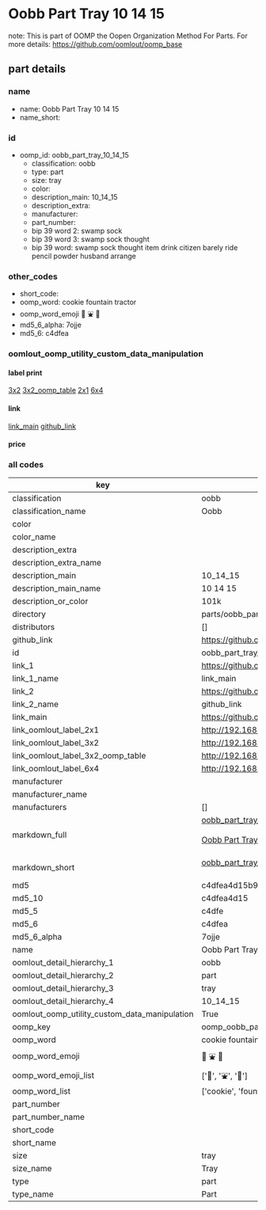 # Oobb Part Tray 10 14 15  

note: This is part of OOMP the Oopen Organization Method For Parts. For more details: https://github.com/oomlout/oomp_base

##  part details





### name
* name: Oobb Part Tray 10 14 15
* name_short: 
### id
* oomp_id: oobb_part_tray_10_14_15
  * classification: oobb
  * type: part
  * size: tray
  * color: 
  * description_main: 10_14_15
  * description_extra: 
  * manufacturer: 
  * part_number: 
  * bip 39 word 2: swamp sock
  * bip 39 word 3: swamp sock thought
  * bip 39 word: swamp sock thought item drink citizen barely ride pencil powder husband arrange

### other_codes
* short_code: 
* oomp_word: cookie fountain tractor
* oomp_word_emoji :cookie: :fountain: :tractor:
* md5_6_alpha: 7ojje
* md5_6: c4dfea






### oomlout_oomp_utility_custom_data_manipulation
#### label print
[3x2](http://192.168.1.245:1112/?label=oomp%207ojje)
[3x2_oomp_table](http://192.168.1.107:1112/?label=oomp%207ojje)
[2x1](http://192.168.1.242:1112/?label=oomp%207ojje)
[6x4](http://192.168.1.55:1112/?label=oomp%207ojje)    

#### link

[link_main](https://github.com/oomlout/oomlout_oomp_current_version_messy/tree/main/parts/oobb_part_tray_10_14_15) [github_link](https://github.com/oomlout/oomlout_oomp_part_src/tree/main/parts/oobb_part_tray_10_14_15)                             

#### price







### all codes 
| key | value |  
| --- | --- |  
| classification | oobb |  
| classification_name | Oobb |  
| color |  |  
| color_name |  |  
| description_extra |  |  
| description_extra_name |  |  
| description_main | 10_14_15 |  
| description_main_name | 10 14 15 |  
| description_or_color | 101k |  
| directory | parts/oobb_part_tray_10_14_15 |  
| distributors | [] |  
| github_link | https://github.com/oomlout/oomlout_oomp_part_src/tree/main/parts/oobb_part_tray_10_14_15 |  
| id | oobb_part_tray_10_14_15 |  
| link_1 | https://github.com/oomlout/oomlout_oomp_current_version_messy/tree/main/parts/oobb_part_tray_10_14_15 |  
| link_1_name | link_main |  
| link_2 | https://github.com/oomlout/oomlout_oomp_part_src/tree/main/parts/oobb_part_tray_10_14_15 |  
| link_2_name | github_link |  
| link_main | https://github.com/oomlout/oomlout_oomp_current_version_messy/tree/main/parts/oobb_part_tray_10_14_15 |  
| link_oomlout_label_2x1 | http://192.168.1.242:1112/?label=oomp%207ojje |  
| link_oomlout_label_3x2 | http://192.168.1.245:1112/?label=oomp%207ojje |  
| link_oomlout_label_3x2_oomp_table | http://192.168.1.107:1112/?label=oomp%207ojje |  
| link_oomlout_label_6x4 | http://192.168.1.55:1112/?label=oomp%207ojje |  
| manufacturer |  |  
| manufacturer_name |  |  
| manufacturers | [] |  
| markdown_full | [oobb_part_tray_10_14_15](https://github.com/oomlout/oomlout_oomp_current_version_messy/tree/main/parts/oobb_part_tray_10_14_15)<br>[](https://github.com/oomlout/oomlout_oomp_current_version_messy/tree/main/parts/oobb_part_tray_10_14_15)<br>[Oobb Part Tray 10 14 15](https://github.com/oomlout/oomlout_oomp_current_version_messy/tree/main/parts/oobb_part_tray_10_14_15)<br><br> |  
| markdown_short | [oobb_part_tray_10_14_15](https://github.com/oomlout/oomlout_oomp_current_version_messy/tree/main/parts/oobb_part_tray_10_14_15)<br><br> |  
| md5 | c4dfea4d15b96250a521876dc1f386d9 |  
| md5_10 | c4dfea4d15 |  
| md5_5 | c4dfe |  
| md5_6 | c4dfea |  
| md5_6_alpha | 7ojje |  
| name | Oobb Part Tray 10 14 15 |  
| oomlout_detail_hierarchy_1 | oobb |  
| oomlout_detail_hierarchy_2 | part |  
| oomlout_detail_hierarchy_3 | tray |  
| oomlout_detail_hierarchy_4 | 10_14_15 |  
| oomlout_oomp_utility_custom_data_manipulation | True |  
| oomp_key | oomp_oobb_part_tray_10_14_15 |  
| oomp_word | cookie fountain tractor |  
| oomp_word_emoji | :cookie: :fountain: :tractor: |  
| oomp_word_emoji_list | [':cookie:', ':fountain:', ':tractor:'] |  
| oomp_word_list | ['cookie', 'fountain', 'tractor'] |  
| part_number |  |  
| part_number_name |  |  
| short_code |  |  
| short_name |  |  
| size | tray |  
| size_name | Tray |  
| type | part |  
| type_name | Part |  
